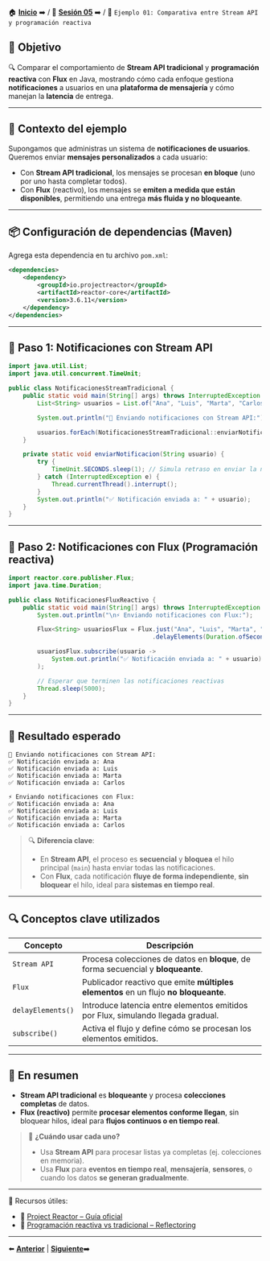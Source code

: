 🏠 [**Inicio**](../../Readme.md) ➡️ / 📖 [**Sesión 05**](../Readme.md) ➡️ / 📝 `Ejemplo 01: Comparativa entre Stream API y programación reactiva`

## 🎯 Objetivo

🔍 Comparar el comportamiento de **Stream API tradicional** y **programación reactiva** con **Flux** en Java, mostrando cómo cada enfoque gestiona **notificaciones** a usuarios en una **plataforma de mensajería** y cómo manejan la **latencia** de entrega.

---

## 🧠 Contexto del ejemplo

Supongamos que administras un sistema de **notificaciones de usuarios**. Queremos enviar **mensajes personalizados** a cada usuario:

- Con **Stream API tradicional**, los mensajes se procesan **en bloque** (uno por uno hasta completar todos).
- Con **Flux** (reactivo), los mensajes se **emiten a medida que están disponibles**, permitiendo una entrega **más fluida y no bloqueante**.

---

## 📦 Configuración de dependencias (Maven)

Agrega esta dependencia en tu archivo `pom.xml`:

```xml
<dependencies>
    <dependency>
        <groupId>io.projectreactor</groupId>
        <artifactId>reactor-core</artifactId>
        <version>3.6.11</version>
    </dependency>
</dependencies>
```

---

## 🧱 Paso 1: Notificaciones con **Stream API**

```java
import java.util.List;
import java.util.concurrent.TimeUnit;

public class NotificacionesStreamTradicional {
    public static void main(String[] args) throws InterruptedException {
        List<String> usuarios = List.of("Ana", "Luis", "Marta", "Carlos");

        System.out.println("📢 Enviando notificaciones con Stream API:");

        usuarios.forEach(NotificacionesStreamTradicional::enviarNotificacion);
    }

    private static void enviarNotificacion(String usuario) {
        try {
            TimeUnit.SECONDS.sleep(1); // Simula retraso en enviar la notificación
        } catch (InterruptedException e) {
            Thread.currentThread().interrupt();
        }
        System.out.println("✅ Notificación enviada a: " + usuario);
    }
}
```

---

## 🧱 Paso 2: Notificaciones con **Flux** (Programación reactiva)

```java
import reactor.core.publisher.Flux;
import java.time.Duration;

public class NotificacionesFluxReactivo {
    public static void main(String[] args) throws InterruptedException {
        System.out.println("\n⚡ Enviando notificaciones con Flux:");

        Flux<String> usuariosFlux = Flux.just("Ana", "Luis", "Marta", "Carlos")
                                        .delayElements(Duration.ofSeconds(1)); // Simula llegada gradual

        usuariosFlux.subscribe(usuario -> 
            System.out.println("✅ Notificación enviada a: " + usuario)
        );

        // Esperar que terminen las notificaciones reactivas
        Thread.sleep(5000);
    }
}
```

---

## 🧪 Resultado esperado

```
📢 Enviando notificaciones con Stream API:
✅ Notificación enviada a: Ana
✅ Notificación enviada a: Luis
✅ Notificación enviada a: Marta
✅ Notificación enviada a: Carlos

⚡ Enviando notificaciones con Flux:
✅ Notificación enviada a: Ana
✅ Notificación enviada a: Luis
✅ Notificación enviada a: Marta
✅ Notificación enviada a: Carlos
```

> 🔍 **Diferencia clave**:  
> - En **Stream API**, el proceso es **secuencial** y **bloquea** el hilo principal (`main`) hasta enviar todas las notificaciones.  
> - Con **Flux**, cada notificación **fluye de forma independiente**, **sin bloquear** el hilo, ideal para **sistemas en tiempo real**.

---

## 🔍 Conceptos clave utilizados

| Concepto     | Descripción |
|--------------|-------------|
| `Stream API` | Procesa colecciones de datos en **bloque**, de forma secuencial y **bloqueante**. |
| `Flux`       | Publicador reactivo que emite **múltiples elementos** en un flujo **no bloqueante**. |
| `delayElements()` | Introduce latencia entre elementos emitidos por Flux, simulando llegada gradual. |
| `subscribe()` | Activa el flujo y define cómo se procesan los elementos emitidos. |

---

## 📝 En resumen

- **Stream API tradicional** es **bloqueante** y procesa **colecciones completas** de datos.  
- **Flux (reactivo)** permite **procesar elementos conforme llegan**, sin bloquear hilos, ideal para **flujos continuos o en tiempo real**.

> 🚀 **¿Cuándo usar cada uno?**  
> - Usa **Stream API** para procesar listas ya completas (ej. colecciones en memoria).  
> - Usa **Flux** para **eventos en tiempo real**, **mensajería**, **sensores**, o cuando los datos **se generan gradualmente**.

---

📘 Recursos útiles:

- 🔗 [Project Reactor – Guía oficial](https://projectreactor.io/docs/core/release/reference/)  
- 🔗 [Programación reactiva vs tradicional – Reflectoring](https://reflectoring.io/reactive-vs-traditional/)

---

⬅️ [**Anterior**](../Readme.md) | [**Siguiente**](../Ejemplo-02/Readme.md)➡️  